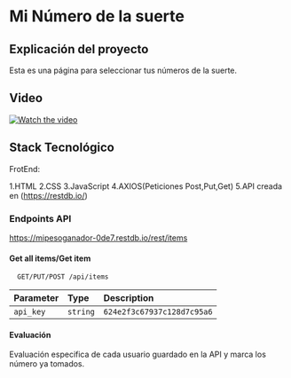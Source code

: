 # Mi Número de la suerte

## Explicación del proyecto
Esta es una página para seleccionar tus números de la suerte.

## Video
[![Watch the video](https://i.imgur.com/DNgP7FG.png)](https://youtu.be/qa4BtIJmFNE)

## Stack Tecnológico 

FrotEnd:

1.HTML
2.CSS
3.JavaScript
4.AXIOS(Peticiones Post,Put,Get)
5.API creada en (https://restdb.io/)

### Endpoints API
https://mipesoganador-0de7.restdb.io/rest/items

#### Get all items/Get item

```http
  GET/PUT/POST /api/items
```

| Parameter | Type     | Description                |
| :-------- | :------- | :------------------------- |
| `api_key` | `string` | `624e2f3c67937c128d7c95a6` |

#### Evaluación

Evaluación especifica de cada usuario guardado en la API y marca los número ya tomados.
